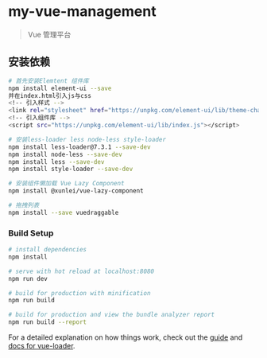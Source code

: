 # my-vue-management

> Vue 管理平台

## 安装依赖

``` bash
# 首先安装Elemtent 组件库
npm install element-ui --save
并在index.html引入js与css
<!-- 引入样式 -->
<link rel="stylesheet" href="https://unpkg.com/element-ui/lib/theme-chalk/index.css">
<!-- 引入组件库 -->
<script src="https://unpkg.com/element-ui/lib/index.js"></script>

# 安装less-loader less node-less style-loader
npm install less-loader@7.3.1 --save-dev
npm install node-less --save-dev
npm install less --save-dev
npm install style-loader --save-dev

# 安装组件懒加载 Vue Lazy Component
npm install @xunlei/vue-lazy-component

# 拖拽列表
npm install --save vuedraggable
```

### Build Setup

``` bash
# install dependencies
npm install

# serve with hot reload at localhost:8080
npm run dev

# build for production with minification
npm run build

# build for production and view the bundle analyzer report
npm run build --report
```

For a detailed explanation on how things work, check out the [guide](http://vuejs-templates.github.io/webpack/) and [docs for vue-loader](http://vuejs.github.io/vue-loader).
